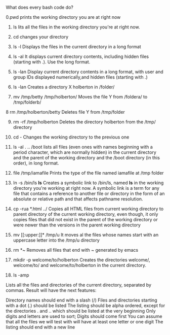 What does every bash code do?

0.pwd
prints the working directory you are at right now

1. ls
lits all the files in the working directory you're at right now.

2. cd
changes your directory

3. ls -l
Displays the files in the current directory in a long format

4. ls -al
It displays current directory contents, including hidden files (starting with .). Use the long format.

5. ls -lan
Display current directory contents in a long format, with user and group IDs displayed numerically,and hidden files (starting with .)

6. ls -lan
Creates a directory X holberton in /folder/

7. mv /tmp/betty /tmp/holberton/ 
Moves the file Y from /foldera/ to /tmp/folderb/

8 rm /tmp/holberton/betty 
Deletes file Y from /tmp/folder

9. rm -rf /tmp/holberton 
Deletes the directory holberton from the /tmp/ directory

10. cd -
Changes the working directory to the previous one

11. ls -al . .. /boot
lists all files (even ones with names beginning with a period character, which are normally hidden) in the current directory and the parent of the working directory and the /boot directory (in this order), in long format.

12. file /tmp/iamafile
Prints the type of the file named iamafile at /tmp folder

13. ln -s /bin/ls __ls__
Creates a symbolic link to /bin/ls, named __ls__ in the working directory you're working at right now. A symbolic link is a term for any file that contains a reference to another file or directory in the form of an absolute or relative path and that affects pathname resolution.

14. cp -rua *.html ../
Copies all HTML files from current working directory to parent directory of the current working directory, even though, it only copies files that did not exist in the parent of the working directory or were newer than the versions in the parent working directory

15. mv [[:upper:]]* /tmp/u
It moves al the files whose names start with an uppercase letter into the /tmp/u directory

16. rm *~
Removes all files that end with ~ generated by emacs

17. mkdir -p welcome/to/holberton
Creates the directories welcome/, welcome/to/ and welcome/to/holberton in the current directory.

18. ls -amp

Lists all the files and directories of the current directory, separated by commas. Result will have the next features:

Directory names should end with a slash (/)
Files and directories starting with a dot (.) should be listed
The listing should be alpha ordered, except for the directories . and .. which should be listed at the very beginning
Only digits and letters are used to sort; Digits should come first
You can assume that all the files we will test with will have at least one letter or one digit
The listing should end with a new line
